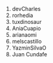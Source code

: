 1. devCharles
2. rorhedia
3. tuxdinosaur
4. AniaCuapio
5. arianaomi
6. melscastillo
7. YazminSilvaO
7. Juan Cundafe

